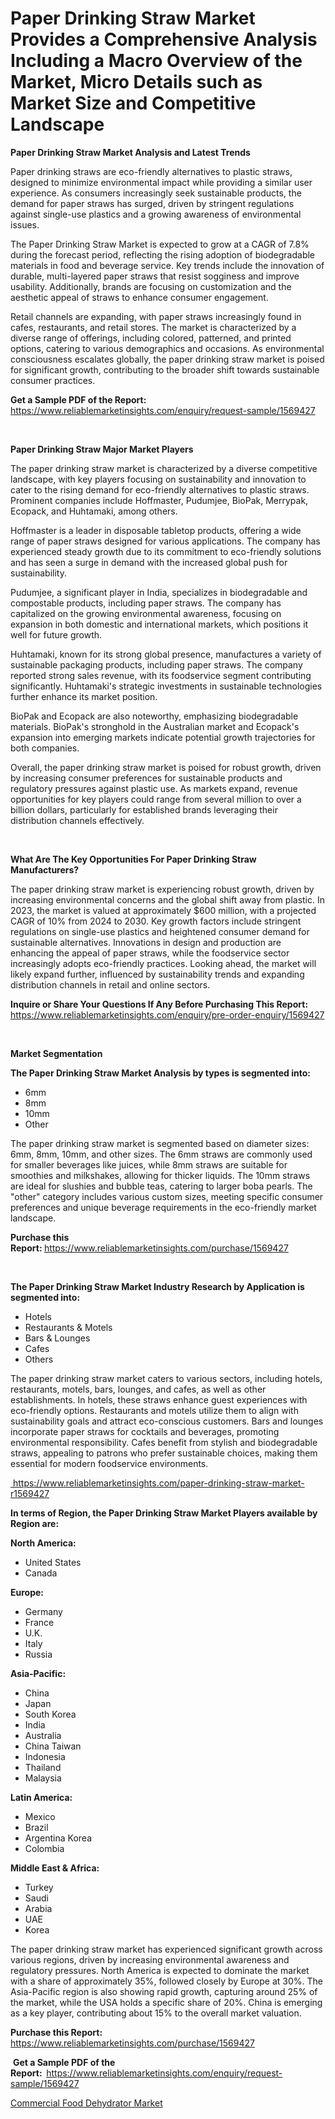 <p><h1>Paper Drinking Straw Market Provides a Comprehensive Analysis Including a Macro Overview of the Market, Micro Details such as Market Size and Competitive Landscape</h1></p><p><strong>Paper Drinking Straw Market Analysis and Latest Trends</strong></p>
<p><p>Paper drinking straws are eco-friendly alternatives to plastic straws, designed to minimize environmental impact while providing a similar user experience. As consumers increasingly seek sustainable products, the demand for paper straws has surged, driven by stringent regulations against single-use plastics and a growing awareness of environmental issues.</p><p>The Paper Drinking Straw Market is expected to grow at a CAGR of 7.8% during the forecast period, reflecting the rising adoption of biodegradable materials in food and beverage service. Key trends include the innovation of durable, multi-layered paper straws that resist sogginess and improve usability. Additionally, brands are focusing on customization and the aesthetic appeal of straws to enhance consumer engagement.</p><p>Retail channels are expanding, with paper straws increasingly found in cafes, restaurants, and retail stores. The market is characterized by a diverse range of offerings, including colored, patterned, and printed options, catering to various demographics and occasions. As environmental consciousness escalates globally, the paper drinking straw market is poised for significant growth, contributing to the broader shift towards sustainable consumer practices.</p></p>
<p><strong>Get a Sample PDF of the Report:&nbsp;</strong> <a href="https://www.reliablemarketinsights.com/enquiry/request-sample/1569427?utm_campaign=1887&utm_medium=2&utm_source=Github&utm_content=ia&utm_term=29122024&utm_id=paper-drinking-straw">https://www.reliablemarketinsights.com/enquiry/request-sample/1569427</a></p>
<p>&nbsp;</p>
<p><strong>Paper Drinking Straw Major Market Players</strong></p>
<p><p>The paper drinking straw market is characterized by a diverse competitive landscape, with key players focusing on sustainability and innovation to cater to the rising demand for eco-friendly alternatives to plastic straws. Prominent companies include Hoffmaster, Pudumjee, BioPak, Merrypak, Ecopack, and Huhtamaki, among others.</p><p>Hoffmaster is a leader in disposable tabletop products, offering a wide range of paper straws designed for various applications. The company has experienced steady growth due to its commitment to eco-friendly solutions and has seen a surge in demand with the increased global push for sustainability.</p><p>Pudumjee, a significant player in India, specializes in biodegradable and compostable products, including paper straws. The company has capitalized on the growing environmental awareness, focusing on expansion in both domestic and international markets, which positions it well for future growth.</p><p>Huhtamaki, known for its strong global presence, manufactures a variety of sustainable packaging products, including paper straws. The company reported strong sales revenue, with its foodservice segment contributing significantly. Huhtamaki's strategic investments in sustainable technologies further enhance its market position.</p><p>BioPak and Ecopack are also noteworthy, emphasizing biodegradable materials. BioPak's stronghold in the Australian market and Ecopack's expansion into emerging markets indicate potential growth trajectories for both companies.</p><p>Overall, the paper drinking straw market is poised for robust growth, driven by increasing consumer preferences for sustainable products and regulatory pressures against plastic use. As markets expand, revenue opportunities for key players could range from several million to over a billion dollars, particularly for established brands leveraging their distribution channels effectively.</p></p>
<p>&nbsp;</p>
<p><strong>What Are The Key Opportunities For Paper Drinking Straw Manufacturers?</strong></p>
<p><p>The paper drinking straw market is experiencing robust growth, driven by increasing environmental concerns and the global shift away from plastic. In 2023, the market is valued at approximately $600 million, with a projected CAGR of 10% from 2024 to 2030. Key growth factors include stringent regulations on single-use plastics and heightened consumer demand for sustainable alternatives. Innovations in design and production are enhancing the appeal of paper straws, while the foodservice sector increasingly adopts eco-friendly practices. Looking ahead, the market will likely expand further, influenced by sustainability trends and expanding distribution channels in retail and online sectors.</p></p>
<p><strong>Inquire or Share Your Questions If Any Before Purchasing This Report:</strong> <a href="https://www.reliablemarketinsights.com/enquiry/pre-order-enquiry/1569427?utm_campaign=1887&utm_medium=2&utm_source=Github&utm_content=ia&utm_term=29122024&utm_id=paper-drinking-straw">https://www.reliablemarketinsights.com/enquiry/pre-order-enquiry/1569427</a></p>
<p>&nbsp;</p>
<p><strong>Market Segmentation</strong></p>
<p><strong>The Paper Drinking Straw Market Analysis by types is segmented into:</strong></p>
<p><ul><li>6mm</li><li>8mm</li><li>10mm</li><li>Other</li></ul></p>
<p><p>The paper drinking straw market is segmented based on diameter sizes: 6mm, 8mm, 10mm, and other sizes. The 6mm straws are commonly used for smaller beverages like juices, while 8mm straws are suitable for smoothies and milkshakes, allowing for thicker liquids. The 10mm straws are ideal for slushies and bubble teas, catering to larger boba pearls. The "other" category includes various custom sizes, meeting specific consumer preferences and unique beverage requirements in the eco-friendly market landscape.</p></p>
<p><strong>Purchase this Report:&nbsp;</strong><a href="https://www.reliablemarketinsights.com/purchase/1569427?utm_campaign=1887&utm_medium=2&utm_source=Github&utm_content=ia&utm_term=29122024&utm_id=paper-drinking-straw">https://www.reliablemarketinsights.com/purchase/1569427</a></p>
<p>&nbsp;</p>
<p><strong>The Paper Drinking Straw Market Industry Research by Application is segmented into:</strong></p>
<p><ul><li>Hotels</li><li>Restaurants & Motels</li><li>Bars & Lounges</li><li>Cafes</li><li>Others</li></ul></p>
<p><p>The paper drinking straw market caters to various sectors, including hotels, restaurants, motels, bars, lounges, and cafes, as well as other establishments. In hotels, these straws enhance guest experiences with eco-friendly options. Restaurants and motels utilize them to align with sustainability goals and attract eco-conscious customers. Bars and lounges incorporate paper straws for cocktails and beverages, promoting environmental responsibility. Cafes benefit from stylish and biodegradable straws, appealing to patrons who prefer sustainable choices, making them essential for modern foodservice environments.</p></p>
<p><a href="https://www.reliablemarketinsights.com/paper-drinking-straw-market-r1569427?utm_campaign=1887&utm_medium=2&utm_source=Github&utm_content=ia&utm_term=29122024&utm_id=paper-drinking-straw">&nbsp;https://www.reliablemarketinsights.com/paper-drinking-straw-market-r1569427</a></p>
<p><strong>In terms of Region, the Paper Drinking Straw Market Players available by Region are:</strong></p>
<p>
    <p> <strong> North America: </strong>
        <ul>
            <li>United States</li>
            <li>Canada</li>
        </ul>
        </p> 
    <p> <strong> Europe: </strong>
        <ul>
            <li>Germany</li>
            <li>France</li>
            <li>U.K.</li>
            <li>Italy</li>
            <li>Russia</li>
        </ul>
        </p> 
    <p> <strong> Asia-Pacific: </strong>
        <ul>
            <li>China</li>
            <li>Japan</li>
            <li>South Korea</li>
            <li>India</li>
            <li>Australia</li>
            <li>China Taiwan</li>
            <li>Indonesia</li>
            <li>Thailand</li>
            <li>Malaysia</li>
        </ul>
        </p> 
    <p> <strong> Latin America: </strong>
        <ul>
            <li>Mexico</li>
            <li>Brazil</li>
            <li>Argentina Korea</li>
            <li>Colombia</li>
        </ul>
        </p> 
    <p> <strong> Middle East & Africa: </strong>
        <ul>
            <li>Turkey</li>
            <li>Saudi</li>
            <li>Arabia</li>
            <li>UAE</li>
            <li>Korea</li>
        </ul>
    </p>
    </p>
<p><p>The paper drinking straw market has experienced significant growth across various regions, driven by increasing environmental awareness and regulatory pressures. North America is expected to dominate the market with a share of approximately 35%, followed closely by Europe at 30%. The Asia-Pacific region is also showing rapid growth, capturing around 25% of the market, while the USA holds a specific share of 20%. China is emerging as a key player, contributing about 15% to the overall market valuation.</p></p>
<p><strong>Purchase this Report: </strong><a href="https://www.reliablemarketinsights.com/purchase/1569427?utm_campaign=1887&utm_medium=2&utm_source=Github&utm_content=ia&utm_term=29122024&utm_id=paper-drinking-straw">https://www.reliablemarketinsights.com/purchase/1569427</a></p>
<p>&nbsp;<strong>Get a Sample PDF of the Report:&nbsp;&nbsp;</strong><a href="https://www.reliablemarketinsights.com/enquiry/request-sample/1569427?utm_campaign=1887&utm_medium=2&utm_source=Github&utm_content=ia&utm_term=29122024&utm_id=paper-drinking-straw">https://www.reliablemarketinsights.com/enquiry/request-sample/1569427</a></p>
<p><strong></strong></p>
<p><p><a href="https://github.com/julyju69/Market-Research-Report-List-5/blob/main/commercial-food-dehydrator-market.md?utm_campaign=1887&utm_medium=2&utm_source=Github&utm_content=ia&utm_term=29122024&utm_id=paper-drinking-straw">Commercial Food Dehydrator Market</a></p></p>